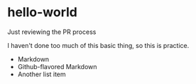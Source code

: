# hello-world
Just reviewing the PR process

I haven't done too much of this basic thing, so this is practice.

* Markdown
* Github-flavored Markdown
* Another list item
